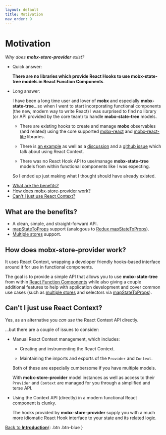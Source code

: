 ```yaml
---
layout: default
title: Motivation
nav_order: 9
---
```


# Motivation

_Why does **mobx-store-provider** exist?_

- Quick answer:

  **There are no libraries which provide React Hooks to use mobx-state-tree models in React Function Components**.

- Long answer:

  I have been a long time user and lover of **mobx** and especially **mobx-state-tree**...so when I went to start incorporating functional components (the new, modern way to write React) I was surprised to find no library (or API provided by the core team) to handle **mobx-state-tree** models.

  - There are existing hooks to create and manage **mobx** observables (and related) using the core supported [mobx-react](https://github.com/mobxjs/mobx-react#mobx-react) and [mobx-react-lite](https://github.com/mobxjs/mobx-react-lite) libraries.

  - There is [an example](https://dev.to/margaretkrutikova/how-to-mobx-state-tree-react-typescript-3d5j) as well as a [discussion](https://dev.to/margaretkrutikova/how-to-mobx-state-tree-react-typescript-3d5j/comments) and a [github issue](https://github.com/mobxjs/mobx-state-tree/issues/1363) which talk about using React Context.

  - There was no React Hook API to use/manage **mobx-state-tree** models from within functional components like I was expecting.

  So I ended up just making what I thought should have already existed.

* [What are the benefits?](#what-are-the-benefits)
* [How does mobx-store-provider work?](#how-does-mobx-store-provider-work)
* [Can't I just use React Context?](#cant-i-just-use-react-context)

## What are the benefits?

- A clean, simple, and straight-forward API.
- [mapStateToProps](/api/useStore#using-a-mapstatetoprops-callback) support (analogous to [Redux mapStateToProps](https://react-redux.js.org/using-react-redux/connect-mapstate)).
- [Multiple stores](/multiple-stores) support.

## How does mobx-store-provider work?

It uses React Context, wrapping a developer friendly hooks-based interface around it for use in functional components.

The goal is to provide a simple API that allows you to use **mobx-state-tree** from within [React Function Components](https://www.robinwieruch.de/react-function-component) while also giving a couple additional features to help with application development and cover common use cases (such as [multiple stores](/multiple-stores) and selectors via [mapStateToProps](/api/useStore#using-a-mapstatetoprops-callback)).

## Can't I just use React Context?

Yes, as an alternative you _can use_ the React Context API directly.

...but there are a couple of issues to consider:

- Manual React Context management, which includes:

  - Creating and instrumenting the React Context.

  - Maintaining the imports and exports of the `Provider` and `Context`.

  Both of these are especially cumbersome if you have multiple models.

  With **mobx-store-provider** model instances as well as access to their `Provider` and `Context` are managed for you through a simplified and terse API.

- Using the Context API (directly) in a modern functional React component is clunky.

  The hooks provided by **mobx-store-provider** supply you with a much more idiomatic React Hook interface to your state and its related logic.

[Back to **Introduction**](/){: .btn .btn-blue }
